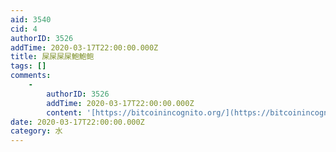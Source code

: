 ```yaml
---
aid: 3540
cid: 4
authorID: 3526
addTime: 2020-03-17T22:00:00.000Z
title: 屎屎屎屎鮑鮑鲍
tags: []
comments:
    -
        authorID: 3526
        addTime: 2020-03-17T22:00:00.000Z
        content: '[https://bitcoinincognito.org/](https://bitcoinincognito.org/)'
date: 2020-03-17T22:00:00.000Z
category: 水
---
```



